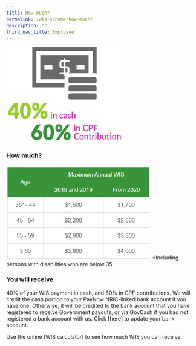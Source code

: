 ```yaml
---
title: How much?
permalink: /wis-scheme/how-much/
description: ""
third_nav_title: Employee
---
```


![](/images/WIS14.png)

### How much?

![](/images/WIS18.jpeg)
*Including persons with disabilities who are below 35

### You will receive
40% of your WIS payment in cash, and 60% in CPF contributions. We will credit the cash portion to your PayNow NRIC-linked bank account if you have one. Otherwise, it will be credited to the bank account that you have registered to receive Government payouts, or via GovCash if you had not registered a bank account with us. Click [here] to update your bank account.

Use the online [WIS calculator] to see how much WIS you can receive.